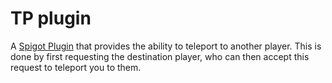 # TP plugin

A [Spigot Plugin](https://www.spigotmc.org/wiki/spigot-plugin-development/) that provides the ability to teleport to another player. This is done by first requesting the destination player, who can then accept this request to teleport you to them.
